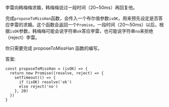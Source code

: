 李雷向韩梅梅求婚，韩梅梅说过一段时间（20~50ms）再回复他。

完成`proposeToMissHan`函数，会传入一个布尔值参数`isOK`，用来预先设定是否答应李雷的求婚。这个函数会返回一个`Promise`，一段时间（20～50ms）以后，根据`isOK`参数，韩梅梅可能会说字符串`ok`答应李雷，也可能说字符串`no`来拒绝（reject）李雷。

你只需要完成 proposeToMissHan 函数的编写。

答案:

```
const proposeToMissHan = (isOK) => {
  return new Promise((resolve, reject) => {
    setTimeout(() => {
      if (isOK) resolve('ok')
      else reject('no')
    }, 20)
  })
}
```